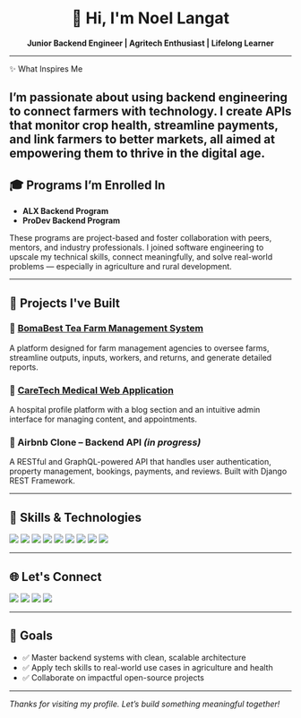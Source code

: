 <h1 align="center">👋 Hi, I'm Noel Langat</h1>

<p align="center">
  <b>Junior Backend Engineer | Agritech Enthusiast | Lifelong Learner</b>
</p>

---
✨ What Inspires Me

I’m passionate about using backend engineering to connect farmers with technology. I create APIs that monitor crop health, streamline payments, and link farmers to better markets, all aimed at empowering them to thrive in the digital age.
---
## 🎓 Programs I’m Enrolled In

- **ALX Backend Program**  
- **ProDev Backend Program**

These programs are project-based and foster collaboration with peers, mentors, and industry professionals. I joined software engineering to upscale my technical skills, connect meaningfully, and solve real-world problems — especially in agriculture and rural development.

---

## 💼 Projects I've Built

### 🌿 [BomaBest Tea Farm Management System](https://www.bomabest.co.ke)
A platform designed for farm management agencies to oversee farms, streamline outputs, inputs, workers, and returns, and generate detailed reports.
### 🏥 [CareTech Medical Web Application](https://www.caretechmedical.com)
A hospital profile platform with a blog section and an intuitive admin interface for managing content, and appointments.
### 🏡 Airbnb Clone – Backend API *(in progress)*
A RESTful and GraphQL-powered API that handles user authentication, property management, bookings, payments, and reviews. Built with Django REST Framework.

---

## 🔧 Skills & Technologies

<p>
  <img src="https://img.shields.io/badge/Python-3776AB?style=for-the-badge&logo=python&logoColor=white"/>
  <img src="https://img.shields.io/badge/Django-092E20?style=for-the-badge&logo=django&logoColor=white"/>
  <img src="https://img.shields.io/badge/Flask-000000?style=for-the-badge&logo=flask&logoColor=white"/>
  <img src="https://img.shields.io/badge/PostgreSQL-336791?style=for-the-badge&logo=postgresql&logoColor=white"/>
  <img src="https://img.shields.io/badge/Docker-2496ED?style=for-the-badge&logo=docker&logoColor=white"/>
  <img src="https://img.shields.io/badge/GitHub_Actions-2088FF?style=for-the-badge&logo=github-actions&logoColor=white"/>
  <img src="https://img.shields.io/badge/HTML5-E34F26?style=for-the-badge&logo=html5&logoColor=white"/>
  <img src="https://img.shields.io/badge/CSS3-1572B6?style=for-the-badge&logo=css3&logoColor=white"/>
  <img src="https://img.shields.io/badge/Bootstrap-7952B3?style=for-the-badge&logo=bootstrap&logoColor=white"/>
</p>

---

## 🌐 Let's Connect

<p align="left">
  <a href="mailto:noellangat28@gmail.com"><img src="https://img.shields.io/badge/Email-D14836?style=flat&logo=gmail&logoColor=white" /></a>
  <a href="https://www.linkedin.com/in/noel-langat/"><img src="https://img.shields.io/badge/LinkedIn-0077B5?style=flat&logo=linkedin&logoColor=white" /></a>
  <a href="https://x.com/langatNoel"><img src="https://img.shields.io/badge/Twitter-1DA1F2?style=flat&logo=twitter&logoColor=white" /></a>
  <a href="https://noel022.pythonanywhere.com/"><img src="https://img.shields.io/badge/Portfolio-000000?style=flat&logo=githubpages&logoColor=white" /></a>
</p>

---

## 🚀 Goals

- ✅ Master backend systems with clean, scalable architecture  
- ✅ Apply tech skills to real-world use cases in agriculture and health  
- ✅ Collaborate on impactful open-source projects  

---

_Thanks for visiting my profile. Let’s build something meaningful together!_

